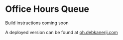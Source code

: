 # Office Hours Queue

Build instructions coming soon

A deployed version can be found at [oh.debkanerji.com](https://oh.debkanerji.com)
